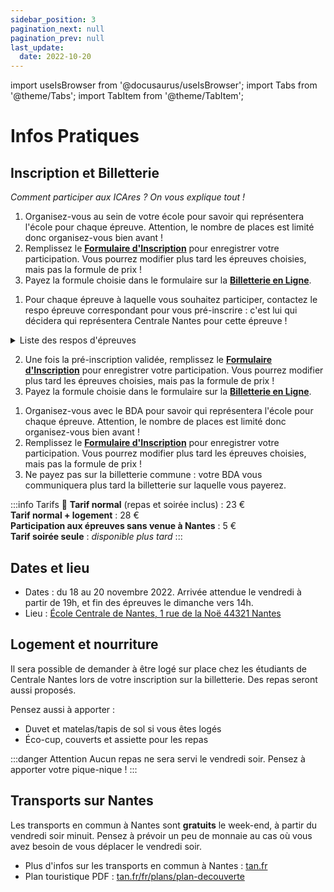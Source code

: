 ```yaml
---
sidebar_position: 3
pagination_next: null
pagination_prev: null
last_update:
  date: 2022-10-20
---
```


import useIsBrowser from '@docusaurus/useIsBrowser';
import Tabs from '@theme/Tabs';
import TabItem from '@theme/TabItem';

# Infos Pratiques

## Inscription et Billetterie

*Comment participer aux ICAres ? On vous explique tout !*

<BrowserOnly>
<Tabs 
  groupId="ecoles"
  defaultValue={useIsBrowser()
    ? (new URL(document.location)).searchParams.get('centrale') ?? 'tous'
    : 'tous'}
>
<TabItem value="tous" label="Pour tous" default>

1. Organisez-vous au sein de votre école pour savoir qui représentera l'école pour
  chaque épreuve. Attention, le nombre de places est limité donc organisez-vous bien
  avant !
2. Remplissez le **[Formulaire d'Inscription](https://forms.gle/v7xsksGSuGZYG26Q9)**
  pour enregistrer votre participation. Vous pourrez modifier plus tard les
  épreuves choisies, mais pas la formule de prix !
3. Payez la formule choisie dans le formulaire sur la
  [**Billetterie en Ligne**](https://www.helloasso.com/associations/association-culturelle-de-l-ecole-centrale-de-nantes/evenements/icares-5eme-edition-nantes-participation-et-logement).
  
</TabItem>

<TabItem value="nantes" label="Centrale Nantes">
  

1. Pour chaque épreuve à laquelle vous souhaitez participer, contactez le respo
  épreuve correspondant pour vous pré-inscrire : c'est lui qui décidera
  qui représentera Centrale Nantes pour cette épreuve !

  <details>
  <summary>Liste des respos d'épreuves</summary>

  | Épreuve | Respo |
  | -- | -- |
  | Battle de danse | [Éléonore M'Weitte Lucas](https://m.me/100019288382643) |
  | BD | [Maël Cauchem'Art Chakma](https://m.me/maelchakma) |
  | Chant solo | [Gladys Cauchem'Art Ringenbach](https://m.me/gladys.ringenbach) |
  | Cheer | [Émeline Olivier](https://m.me/emeline.olivier.311) |
  | Chorale | [Chiara Cauchem'Art St Giniez](https://m.me/100071935519339) |
  | Court Métrage | [Loïc Cauchem'Art Buatois](https://m.me/loic.buatois.54) |
  | Cuisine | [Tess Cauchem'Art Chemouny](https://m.me/100070789186976) |
  | Danse de couple | [Estelle Phantôme Massi](https://m.me/stella.massi.54) |
  | Danse de groupe | [Éléonore M'Weitte Lucas](https://m.me/100019288382643) |
  | Dessin | [Romain Artscène Dassonneville](https://m.me/100071729173091) |
  | Fanfare | [Léonie Cauchem'Art Duran](https://m.me/100005913557059) |
  | Impro | [Guilwen Cauchem'Art Meunier](https://m.me/guilwen.meunier) |
  | Musique de groupe | [Maxime Phantôme Buquet](https://m.me/maxime.buquet.79) |
  | Nouvelle | [Jo Cauchem'Art Mars](https://m.me/100072127944738) |
  | Orchestre | [Benoît Cata Huet](https://m.me/benoit.huet.984) |
  | Peinture | [Romain Artscène Dassonneville](https://m.me/100071729173091) |
  | Photo | [Matéo Cauchem'Art Gobinaud](https://m.me/100010211373269) |
  | Poésie | [Jo Cauchem'Art Mars](https://m.me/100072127944738) |
  | Rap | [Arthur Astier](https://m.me/100017809395582) |
  | Théâtre | [Léo Clerc](https://m.me/100066972776026) |

  </details>

2. Une fois la pré-inscription validée, remplissez le **[Formulaire d'Inscription](https://forms.gle/v7xsksGSuGZYG26Q9)**
  pour enregistrer votre participation. Vous pourrez modifier plus tard les
  épreuves choisies, mais pas la formule de prix !
3. Payez la formule choisie dans le formulaire sur la
  [**Billetterie en Ligne**](https://www.helloasso.com/associations/association-culturelle-de-l-ecole-centrale-de-nantes/evenements/icares-5eme-edition-nantes-participation-et-logement).
  
</TabItem>

<TabItem value="lille" label="Centrale Lille">

1. Organisez-vous avec le BDA pour savoir qui représentera l'école pour
  chaque épreuve. Attention, le nombre de places est limité donc organisez-vous bien
  avant !
2. Remplissez le **[Formulaire d'Inscription](https://forms.gle/v7xsksGSuGZYG26Q9)**
  pour enregistrer votre participation. Vous pourrez modifier plus tard les
  épreuves choisies, mais pas la formule de prix !
3. Ne payez pas sur la billetterie commune : votre BDA vous communiquera plus tard
  la billetterie sur laquelle vous payerez. 
  
</TabItem>
</Tabs>
</BrowserOnly>


:::info Tarifs 🤑
**Tarif normal** (repas et soirée inclus) : 23 €<br/>
**Tarif normal + logement** : 28 €<br/>
**Participation aux épreuves sans venue à Nantes** : 5 €<br/>
**Tarif soirée seule** : *disponible plus tard*
:::

## Dates et lieu

* Dates : du 18 au 20 novembre 2022. Arrivée attendue le vendredi à partir de 19h, et fin des épreuves le dimanche vers 14h.
* Lieu : [École Centrale de Nantes, 1 rue de la Noë 44321 Nantes](https://goo.gl/maps/g6VtFMzKGTmGTCto9)

## Logement et nourriture

Il sera possible de demander à être logé sur place chez les étudiants de Centrale Nantes lors de votre inscription sur la billetterie. Des repas seront aussi proposés.

Pensez aussi à apporter :
* Duvet et matelas/tapis de sol si vous êtes logés
* Éco-cup, couverts et assiette pour les repas

:::danger Attention
Aucun repas ne sera servi le vendredi soir. Pensez à apporter votre pique-nique !
:::

## Transports sur Nantes

Les transports en commun à Nantes sont **gratuits** le week-end, à partir du vendredi soir minuit. Pensez à prévoir un peu de monnaie au cas où vous avez besoin de vous déplacer le vendredi soir.

* Plus d'infos sur les transports en commun à Nantes : [tan.fr](https://www.tan.fr/)
* Plan touristique PDF : [tan.fr/fr/plans/plan-decouverte](https://www.tan.fr/fr/plans/plan-decouverte)